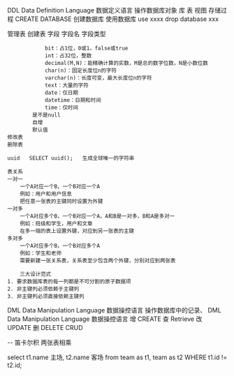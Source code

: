 DDL
	Data Definition Language 数据定义语言
	操作数据库对象
		库
		表
		视图
		存储过程
CREATE DATABASE 创建数据库
使用数据库 use xxxx
drop database xxx

管理表
	创建表
		字段
          字段名
			字段类型
            
                bit：占1位，0或1，false或true
				int：占32位，整数
				decimal(M,N)：能精确计算的实数，M是总的数字位数，N是小数位数
				char(n)：固定长度位n的字符
				varchar(n)：长度可变，最大长度位n的字符
				text：大量的字符
				date：仅日期
				datetime：日期和时间
				time：仅时间
			是不是null
			自增
			默认值
	修改表
	删除表

    uuid   SELECT uuid();   生成全球唯一的字符串

    表关系
	一对一
		一个A对应一个B，一个B对应一个A
		例如：用户和用户信息
		把任意一张表的主键同时设置为外键
	一对多
		一个A对应多个B，一个B对应一个A，A和B是一对多，B和A是多对一
		例如：班级和学生，用户和文章
		在多一端的表上设置外键，对应到另一张表的主键
	多对多
		一个A对应多个B，一个B对应多个A
		例如：学生和老师
		需要新建一张关系表，关系表至少包含两个外键，分别对应到两张表

        三大设计范式
	1. 要求数据库表的每一列都是不可分割的原子数据项
	2. 非主键列必须依赖于主键列
	3. 非主键列必须直接依赖主键列


DML
	Data Manipulation Language 数据操控语言
	操作数据库中的记录、
    DML
Data Manipulation Language 数据操控语言
	增 CREATE
	查 Retrieve
	改 UPDATE
	删 DELETE
	CRUD

-- 笛卡尔积  两张表相乘

select t1.name 主场, t2.name 客场
from team as t1, team as t2
WHERE t1.id != t2.id;